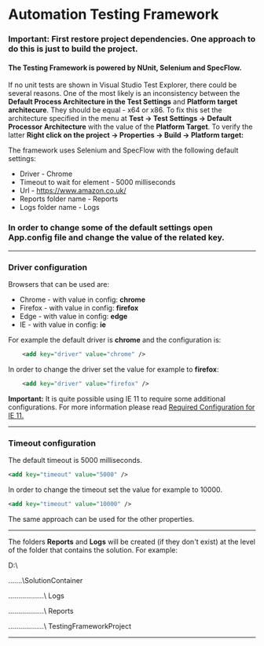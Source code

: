 # Automation Testing Framework #

### **Important:** First restore project dependencies. One approach to do this is just to build the project. ###

#### The Testing Framework is powered by **NUnit**, **Selenium** and **SpecFlow**. ####

If no unit tests are shown in Visual Studio Test Explorer, there could be several reasons. One of the most likely is an inconsistency between the **Default Process Architecture in the Test Settings** and **Platform target architecure**. They should be equal - x64 or x86. To fix this set the architecture specified in the menu at **Test -> Test Settings -> Default Processor Architecture** with the value of the **Platform Target**. To verify the latter **Right click on the project -> Properties -> Build -> Platform target:**

The framework uses Selenium and SpecFlow with the following default settings:
* Driver - Chrome
* Timeout to wait for element - 5000 milliseconds
* Url - https://www.amazon.co.uk/
* Reports folder name - Reports
* Logs folder name - Logs

### In order to change some of the default settings open App.config file and change the value of the related key. ###
***

### Driver configuration ###
Browsers that can be used are:
* Chrome - with value in config: **chrome**
* Firefox - with value in config: **firefox**
* Edge - with value in config: **edge**
* IE - with value in config: **ie**

For example the default driver is **chrome** and the configuration is:
```xml
    <add key="driver" value="chrome" />
```
In order to change the driver set the value for example to  **firefox**:
```xml
    <add key="driver" value="firefox" />
```
**Important:** It is quite possible using IE 11 to require some additional configurations. For more information please read [Required Configuration for IE 11.](https://github.com/SeleniumHQ/selenium/wiki/InternetExplorerDriver#required-configuration)

***
### Timeout configuration ###
The default timeout is 5000 milliseconds. 
```xml
<add key="timeout" value="5000" />
```
In order to change the timeout set the value for example to 10000.
```xml
<add key="timeout" value="10000" />
```
The same approach can be used for the other properties.
***

The folders **Reports** and **Logs** will be created (if they don't exist) at the level of the folder that contains the solution. For example:

D:\\

.......\SolutionContainer

..................\ Logs

..................\ Reports

..................\ TestingFrameworkProject
***